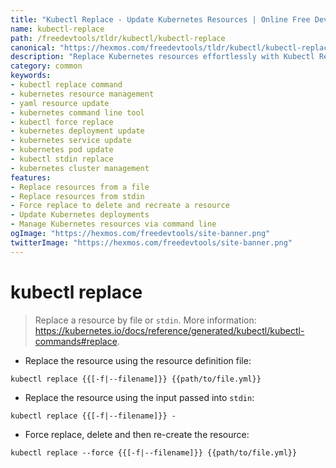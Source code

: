 ```yaml
---
title: "Kubectl Replace - Update Kubernetes Resources | Online Free DevTools by Hexmos"
name: kubectl-replace
path: /freedevtools/tldr/kubectl/kubectl-replace
canonical: "https://hexmos.com/freedevtools/tldr/kubectl/kubectl-replace/"
description: "Replace Kubernetes resources effortlessly with Kubectl Replace.  Update existing deployments, services and pods using YAML or stdin. Free online tool, no registration required."
category: common
keywords:
- kubectl replace command
- kubernetes resource management
- yaml resource update
- kubernetes command line tool
- kubectl force replace
- kubernetes deployment update
- kubernetes service update
- kubernetes pod update
- kubectl stdin replace
- kubernetes cluster management
features:
- Replace resources from a file
- Replace resources from stdin
- Force replace to delete and recreate a resource
- Update Kubernetes deployments
- Manage Kubernetes resources via command line
ogImage: "https://hexmos.com/freedevtools/site-banner.png"
twitterImage: "https://hexmos.com/freedevtools/site-banner.png"
---
```


# kubectl replace

> Replace a resource by file or `stdin`.
> More information: <https://kubernetes.io/docs/reference/generated/kubectl/kubectl-commands#replace>.

- Replace the resource using the resource definition file:

`kubectl replace {{[-f|--filename]}} {{path/to/file.yml}}`

- Replace the resource using the input passed into `stdin`:

`kubectl replace {{[-f|--filename]}} -`

- Force replace, delete and then re-create the resource:

`kubectl replace --force {{[-f|--filename]}} {{path/to/file.yml}}`
